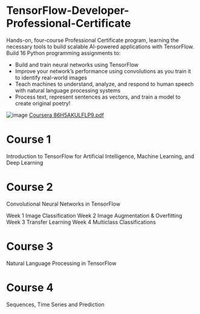 # TensorFlow-Developer-Professional-Certificate
 Hands-on, four-course Professional Certificate program, learning the necessary tools to build scalable AI-powered applications with TensorFlow. 
 Build 16 Python programming assignments to: 

- Build and train neural networks using TensorFlow
- Improve your network’s performance using convolutions as you train it to identify real-world images
- Teach machines to understand, analyze, and respond to human speech with natural language processing systems
- Process text, represent sentences as vectors, and train a model to create original poetry!

![image](https://user-images.githubusercontent.com/7217067/117889920-efdda780-b279-11eb-9778-d25c9871c1e4.png)
[Coursera 86H5AKULFLP9.pdf](https://github.com/Milan-Chicago/TensorFlow-Developer-Professional-Certificate/files/6476643/Coursera.86H5AKULFLP9.pdf)

# Course 1
 Introduction to TensorFlow for Artificial Intelligence, Machine Learning, and Deep Learning

# Course 2
 Convolutional Neural Networks in TensorFlow
 
Week 1 Image Classification
Week 2 Image Augmentation & Overfitting
Week 3 Transfer Learning
Week 4 Multiclass Classifications

# Course 3
 Natural Language Processing in TensorFlow

# Course 4
 Sequences, Time Series and Prediction

